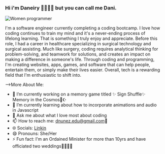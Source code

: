 ### Hi i'm Daneiry 👋👩🏼‍💻 but you can call me Dani.

![Women programmer](https://github.com/dn412/dn412/assets/140428179/31ef26d9-7ca5-47b3-a938-168b5e7808b7)


I'm a software engineer currently completing a coding bootcamp.  I love how coding continues to train my mind and it's a never-ending process of lifelong learning. That is something I truly enjoy and appreciate. Before this role, I had a career in healthcare specializing in surgical technology and surgical assisting. Much like surgery, coding requires analytical thinking for problem-solving, and teamwork for solutions, and creates an impact on making a difference in someone's life. Through coding and programming, I'm creating websites, apps, games, and software that can help people, entertain them, or simply make their lives easier. Overall, tech is a rewarding field that I'm enthusiastic to shift into.

-->More About Me:
- 🔭 I’m currently working on a memory game titled ✨ Sign Shuffle✨ Memory in the Cosmos🔮☪
- 🌱 I’m currently learning about how to incorporate animations and audio in Javascript
- 💬 Ask me about what I love most about coding
- 📫 How to reach me: dnunez.edu@gmail.com📧
- 🌐 Socials: <a href="[(https://www.linkedin.com/in/daneiry-nunez-6268a7287/)]" target="_Linkedin">Linkin</a>
- 😄 Pronouns: She/Her
- ⚡ Fun fact: I'm an Ordained Minister for more than 10yrs and have officiated two weddings🤵🏼‍♀️💒

